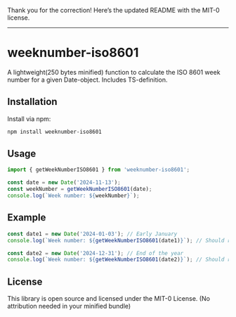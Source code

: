 Thank you for the correction! Here’s the updated README with the MIT-0 license.

---

# weeknumber-iso8601

A lightweight(250 bytes minified) function to calculate the ISO 8601 week number for a given Date-object. Includes TS-definition.

## Installation

Install via npm:

```bash
npm install weeknumber-iso8601
```

## Usage

```typescript
import { getWeekNumberISO8601 } from 'weeknumber-iso8601';

const date = new Date('2024-11-13');
const weekNumber = getWeekNumberISO8601(date);
console.log(`Week number: ${weekNumber}`);
```

## Example

```typescript
const date1 = new Date('2024-01-03'); // Early January
console.log(`Week number: ${getWeekNumberISO8601(date1)}`); // Should return 1

const date2 = new Date('2024-12-31'); // End of the year
console.log(`Week number: ${getWeekNumberISO8601(date2)}`); // Should return the last week number of 2024
```

## License

This library is open source and licensed under the MIT-0 License. (No attribution needed in your minified bundle)